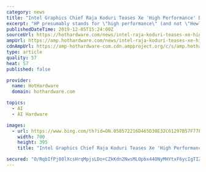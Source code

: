 ```yaml
---
category: news
title: "Intel Graphics Chief Raja Koduri Teases Xe 'High Performance' Discrete GPU"
excerpt: "HP presumably stands for \"high performance\" (and not \"Hewlett Packard\"). This is in line with Intel recently sharing some details about Ponte Vecchio, it's first base GPU architecture that takes aim at the high performance computing (HPC) and artificial intelligence (AI) markets. It’s all Xe HP - the team here in @intel Bangalore celebrated ..."
publishedDateTime: 2019-12-05T15:24:00Z
sourceUrl: https://hothardware.com/news/intel-raja-koduri-teases-xe-high-performance-discrete-gpu
ampUrl: https://amp.hothardware.com/news/intel-raja-koduri-teases-xe-high-performance-discrete-gpu
cdnAmpUrl: https://amp-hothardware-com.cdn.ampproject.org/c/s/amp.hothardware.com/news/intel-raja-koduri-teases-xe-high-performance-discrete-gpu
type: article
quality: 57
heat: 57
published: false

provider:
  name: HotHardware
  domain: hothardware.com

topics:
  - AI
  - AI Hardware

images:
  - url: https://www.bing.com/th?id=ON.058572216D465D30E32C61297B57F77F
    width: 700
    height: 395
    title: "Intel Graphics Chief Raja Koduri Teases Xe 'High Performance' Discrete GPU"

secured: "O/RqbIfPj08lXcsHrqMpjsLDo+CZkKdn2NwsMLOpbx44ONyMHYtxF6ycIgTIZPv/nx7qJSVDbx4Q1x2GfyCo+9IgZ2O6XkvuBFg3o0Hmd9wAfbDojBPSuIVZCrRGxv1yOzAqRhpdHk+x4b440KmNPMxwzP2Ht0XbV8C+FTcajav/r1Q8e62ACRxcB3CO0w8nBYr/Ph4/hILhHEgplYJrt9gs3b1CLd/rj5UlHgpBK86yexNO48v5z+5S379hssnLv1tXxbbCQa/hAd5Y2y9/+A==;uoTK/JR6n0TxT556yDduPQ=="
---
```



